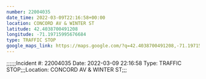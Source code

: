 ```yaml
---
number: 22004035
date_time: 2022-03-09T22:16:58+00:00
location: CONCORD AV & WINTER ST
latitude: 42.4038700491208
longitude: -71.19715995676684
type: TRAFFIC STOP
google_maps_link: https://maps.google.com/?q=42.4038700491208,-71.19715995676684
---
```


;;;;;;Incident #: 22004035  Date: 2022-03-09 22:16:58   Type: TRAFFIC STOP;;;Location: CONCORD AV & WINTER ST;;;
